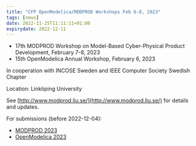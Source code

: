 ```yaml
---
title: "CFP OpenModelica/MODPROD Workshops Feb 6-8, 2023"
tags: [news]
date: 2022-11-25T11:11:11+01:00
expirydate: 2022-12-11
---
```


* 17th MODPROD Workshop on Model-Based Cyber-Physical Product Development, February 7-8, 2023
* 15th OpenModelica Annual Workshop, February 6, 2023

In cooperation with INCOSE Sweden and IEEE Computer Society Swedish Chapter

Location: Linköping University

See [http://www.modprod.liu.se/](http://www.modprod.liu.se/) for details and updates.

For submissions (before 2022-12-04):

* [MODPROD 2023](https://easychair.org/conferences/?conf=modprod2023)
* [OpenModelica 2023](https://easychair.org/conferences/?conf=openmodelica2023)
